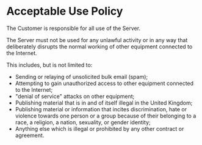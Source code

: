 # Acceptable Use Policy
The Customer is responsible for all use of the Server.

The Server must not be used for any unlawful activity or in any way that 
deliberately disrupts the normal working of other equipment connected to the 
Internet.

This includes, but is not limited to:

- Sending or relaying of unsolicited bulk email (spam);
- Attempting to gain unauthorized access to other equipment connected to the
Internet;
- "denial of service" attacks on other equipment;
- Publishing material that is in and of itself illegal in the United Kingdom;
- Publishing material or information that incites discrimination, hate or 
violence towards one person or a group because of their belonging to a race, a
religion, a nation, sexuality, or gender identity;
- Anything else which is illegal or prohibited by any other contract or
agreement.
